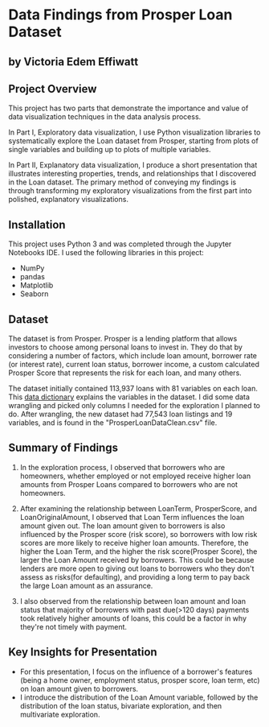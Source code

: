 # Data Findings from Prosper Loan Dataset
## by Victoria Edem Effiwatt

## Project Overview 
This project has two parts that demonstrate the importance and value of data visualization techniques in the data analysis process.

In Part I, Exploratory data visualization, I use Python visualization libraries to systematically explore the Loan dataset from Prosper, starting from plots of single variables and building up to plots of multiple variables.


In Part II, Explanatory data visualization, I produce a short presentation that illustrates interesting properties, trends, and relationships that I discovered in the Loan dataset. The primary method of conveying my findings is through transforming my exploratory visualizations from the first part into polished, explanatory visualizations.


## Installation
This project uses Python 3 and was completed through the Jupyter Notebooks IDE. I used the following libraries in this project:

   * NumPy
   * pandas
   * Matplotlib
   * Seaborn

## Dataset

 The dataset is from Prosper. Prosper is a lending platform that allows investors to choose among personal loans to invest in. They do that by considering a number of factors, which include loan amount, borrower rate (or interest rate), current loan status, borrower income, a custom calculated Prosper Score that represents the risk for each loan, and many others. 
 
The dataset initially contained 113,937 loans with 81 variables on each loan.  This [data dictionary](https://docs.google.com/spreadsheets/d/1gDyi_L4UvIrLTEC6Wri5nbaMmkGmLQBk-Yx3z0XDEtI/edit#gid=0) explains the variables in the dataset. I did some data wrangling and picked only columns I needed for the exploration I planned to do. After wrangling, the new dataset had 77,543 loan listings and 19 variables, and is found in the "ProsperLoanDataClean.csv" file.


## Summary of Findings

1. In the exploration process, I observed that borrowers who are homeowners, whether employed or not employed receive higher loan amounts from Prosper Loans compared to borrowers who are not homeowners. 

2. After examining the relationship between LoanTerm, ProsperScore, and LoanOriginalAmount, I observed that Loan Term influences the loan amount given out. 
   The loan amount given to borrowers is also influenced by the Prosper score (risk score), so borrowers with low risk scores are more likely to receive higher loan amounts. Therefore, the higher the Loan Term, and the higher the risk score(Prosper Score), the larger the Loan Amount received by borrowers. This could be because lenders are more open to giving out loans to borrowers who they don't assess as risks(for defaulting), and providing a long term to pay back the large Loan amount as an assurance.

3. I also observed from the relationship between loan amount and loan status that majority of borrowers with past due(>120 days) payments took relatively higher amounts of loans, this could be a factor in why they're not timely with payment. 


## Key Insights for Presentation

* For this presentation, I focus on the influence of a borrower's features (being a home owner, employment status, prosper score, loan term, etc) on loan amount given to borrowers. 
* I introduce the distribution of the Loan Amount variable, followed by the distribution of the loan status, bivariate exploration, and then multivariate exploration. 
